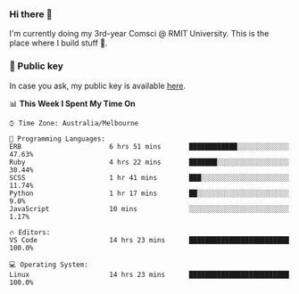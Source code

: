 ### Hi there 👋

I'm currently doing my 3rd-year Comsci @ RMIT University. This is the place where I build stuff 👀. 

### 🔑 Public key

In case you ask, my public key is available [here](https://public.auspham.dev/).

<!--START_SECTION:waka-->
📊 **This Week I Spent My Time On** 

```text
⌚︎ Time Zone: Australia/Melbourne

💬 Programming Languages: 
ERB                      6 hrs 51 mins       ████████████░░░░░░░░░░░░░   47.63% 
Ruby                     4 hrs 22 mins       ███████░░░░░░░░░░░░░░░░░░   30.44% 
SCSS                     1 hr 41 mins        ███░░░░░░░░░░░░░░░░░░░░░░   11.74% 
Python                   1 hr 17 mins        ██░░░░░░░░░░░░░░░░░░░░░░░   9.0% 
JavaScript               10 mins             ░░░░░░░░░░░░░░░░░░░░░░░░░   1.17%

🔥 Editors: 
VS Code                  14 hrs 23 mins      █████████████████████████   100.0%

💻 Operating System: 
Linux                    14 hrs 23 mins      █████████████████████████   100.0%

```


<!--END_SECTION:waka-->

<!--
**rockmanvnx6/rockmanvnx6** is a ✨ _special_ ✨ repository because its `README.md` (this file) appears on your GitHub profile.

Here are some ideas to get you started:

- 🔭 I’m currently working on ...
- 🌱 I’m currently learning ...
- 👯 I’m looking to collaborate on ...
- 🤔 I’m looking for help with ...
- 💬 Ask me about ...
- 📫 How to reach me: ...
- 😄 Pronouns: ...
- ⚡ Fun fact: ...
-->
